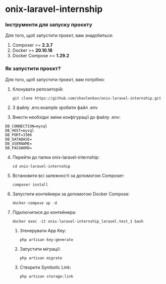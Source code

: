 # onix-laravel-internship
### Інструменти для запуску проєкту
Для того, щоб запустити проєкт, вам знадобиться:
1. Composer >= **2.3.7**
2. Docker >= **20.10.18**
3. Docker Compose >= **1.29.2**

### Як запустити проєкт?
Для того, щоб запустити проєкт, вам потрібно:
1. Клонувати репозиторій:

   `git clone https://github.com/shavlenkov/onix-laravel-internship.git`
2. З файлу .env.example зробити файл .env
3. Внести необхідні зміни конфігурації до файлу .env:
```
DB_CONNECTION=mysql
DB_HOST=mysql
DB_PORT=3306
DB_DATABASE=
DB_USERNAME=
DB_PASSWORD=
```
4. Перейти до папки onix-laravel-internship: 

    `cd onix-laravel-internship`
5. Встановити всі залежності за допомогою Composer:

    `composer install`
6. Запустити контейнери за допомогою Docker Compose:

   `docker-compose up -d`
7. Підключитися до контейнера:

   `docker exec -it onix-laravel-internship_laravel.test_1 bash`
   1. Згенерувати App Key:
   
      `php artisan key:generate`
   2. Запустити міграції:
   
      `php artisan migrate`
   3. Створити Symbolic Link:
   
      `php artisan storage:link`
